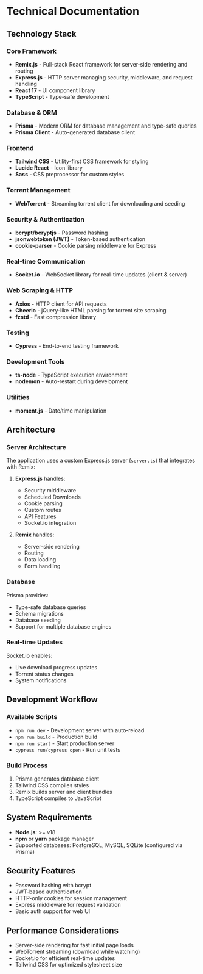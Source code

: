 # Technical Documentation

## Technology Stack

### Core Framework
- **Remix.js** - Full-stack React framework for server-side rendering and routing
- **Express.js** - HTTP server managing security, middleware, and request handling
- **React 17** - UI component library
- **TypeScript** - Type-safe development

### Database & ORM
- **Prisma** - Modern ORM for database management and type-safe queries
- **Prisma Client** - Auto-generated database client

### Frontend
- **Tailwind CSS** - Utility-first CSS framework for styling
- **Lucide React** - Icon library
- **Sass** - CSS preprocessor for custom styles

### Torrent Management
- **WebTorrent** - Streaming torrent client for downloading and seeding

### Security & Authentication
- **bcrypt/bcryptjs** - Password hashing
- **jsonwebtoken (JWT)** - Token-based authentication
- **cookie-parser** - Cookie parsing middleware for Express

### Real-time Communication
- **Socket.io** - WebSocket library for real-time updates (client & server)

### Web Scraping & HTTP
- **Axios** - HTTP client for API requests
- **Cheerio** - jQuery-like HTML parsing for torrent site scraping
- **fzstd** - Fast compression library

### Testing
- **Cypress** - End-to-end testing framework

### Development Tools
- **ts-node** - TypeScript execution environment
- **nodemon** - Auto-restart during development

### Utilities
- **moment.js** - Date/time manipulation

## Architecture

### Server Architecture
The application uses a custom Express.js server (`server.ts`) that integrates with Remix:

1. **Express.js** handles:
   - Security middleware
   - Scheduled Downloads
   - Cookie parsing
   - Custom routes
   - API Features
   - Socket.io integration

2. **Remix** handles:
   - Server-side rendering
   - Routing
   - Data loading
   - Form handling

### Database
Prisma provides:
- Type-safe database queries
- Schema migrations
- Database seeding
- Support for multiple database engines

### Real-time Updates
Socket.io enables:
- Live download progress updates
- Torrent status changes
- System notifications

## Development Workflow

### Available Scripts
- `npm run dev` - Development server with auto-reload
- `npm run build` - Production build
- `npm run start` - Start production server
- `cypress run/cypress open` - Run unit tests

### Build Process
1. Prisma generates database client
2. Tailwind CSS compiles styles
3. Remix builds server and client bundles
4. TypeScript compiles to JavaScript

## System Requirements
- **Node.js**: >= v18
- **npm** or **yarn** package manager
- Supported databases: PostgreSQL, MySQL, SQLite (configured via Prisma)

## Security Features
- Password hashing with bcrypt
- JWT-based authentication
- HTTP-only cookies for session management
- Express middleware for request validation
- Basic auth support for web UI

## Performance Considerations
- Server-side rendering for fast initial page loads
- WebTorrent streaming (download while watching)
- Socket.io for efficient real-time updates
- Tailwind CSS for optimized stylesheet size
